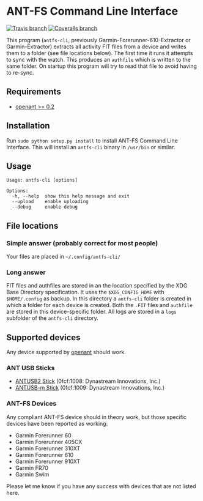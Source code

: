ANT-FS Command Line Interface
=============================

[![Travis branch](https://img.shields.io/travis/Tigge/antfs-cli/master.svg)](https://travis-ci.org/Tigge/antfs-cli)
[![Coveralls branch](https://img.shields.io/coveralls/Tigge/antfs-cli/master.svg)](https://coveralls.io/r/Tigge/antfs-cli?branch=master)

This program (`antfs-cli`, previously Garmin-Forerunner-610-Extractor or
Garmin-Extractor) extracts all activity FIT files from a device and writes
them to a folder (see file locations below). The first time it runs it
attempts to sync with the watch. This produces an `authfile` which is written
to the same folder. On startup this program will try to read that file to
avoid having to re-sync.

Requirements
------------

- [openant >= 0.2](https://github.com/Tigge/openant)

Installation
------------

Run `sudo python setup.py install` to install ANT-FS Command Line Interface. This
will install an `antfs-cli` binary in `/usr/bin` or similar.


Usage
-----

    Usage: antfs-cli [options]

    Options:
      -h, --help  show this help message and exit
      --upload    enable uploading
      --debug     enable debug


File locations
--------------

### Simple answer (probably correct for most people)

Your files are placed in `~/.config/antfs-cli/`

### Long answer

FIT files and authfiles are stored in an the location specified by the XDG
Base Directory specification. It uses the `$XDG_CONFIG_HOME` with
`$HOME/.config` as backup. In this directory a `antfs-cli` folder is created
in which a folder for each device is created. Both the `.FIT` files and
`authfile` are stored in this device-specific folder. All logs are stored
in a `logs` subfolder of the `antfs-cli` directory.

Supported devices
-----------------

Any device supported by [openant](https://github.com/Tigge/openant) should work.

### ANT USB Sticks

 - [ANTUSB2 Stick](http://www.thisisant.com/developer/components/antusb2/)
 (0fcf:1008: Dynastream Innovations, Inc.)
 - [ANTUSB-m Stick](http://www.thisisant.com/developer/components/antusb-m/)
 (0fcf:1009: Dynastream Innovations, Inc.)

### ANT-FS Devices

Any compliant ANT-FS device should in theory work, but those specific devices
have been reported as working:

 - Garmin Forerunner 60
 - Garmin Forerunner 405CX
 - Garmin Forerunner 310XT
 - Garmin Forerunner 610
 - Garmin Forerunner 910XT
 - Garmin FR70
 - Garmin Swim

Please let me know if you have any success with devices that are not listed here.

